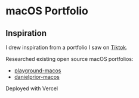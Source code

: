 # macOS Portfolio

## Inspiration
I drew inspiration from a portfolio I saw on 
<a href="https://www.tiktok.com/t/ZP8BkgYnk/" target="_blank">Tiktok</a>.

Researched existing open source macOS portfolios:
- <a href="https://github.com/Renovamen/playground-macos" target="_blank">playground-macos</a>
- <a href="https://github.com/daprior/danielprior-macos/" target="_blank">danielprior-macos</a>

Deployed with Vercel
